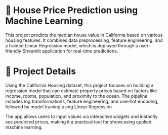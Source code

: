 # 🏡 House Price Prediction using Machine Learning
This project predicts the median house value in California based on various housing features. It combines data preprocessing, feature engineering, and a trained Linear Regression model, which is deployed through a user-friendly Streamlit application for real-time predictions.

# 📌 Project Details
Using the California Housing dataset, this project focuses on building a regression model that can estimate property prices based on factors like income, rooms, population, and proximity to the ocean. The pipeline includes log transformations, feature engineering, and one-hot encoding, followed by model training using Linear Regression

The app allows users to input values via interactive widgets and instantly see predicted prices, making it a practical tool for showcasing applied machine learning.
